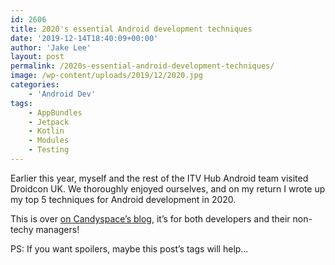 ```yaml
---
id: 2606
title: 2020's essential Android development techniques
date: '2019-12-14T18:40:09+00:00'
author: 'Jake Lee'
layout: post
permalink: /2020s-essential-android-development-techniques/
image: /wp-content/uploads/2019/12/2020.jpg
categories:
    - 'Android Dev'
tags:
    - AppBundles
    - Jetpack
    - Kotlin
    - Modules
    - Testing
---
```


Earlier this year, myself and the rest of the ITV Hub Android team visited Droidcon UK. We thoroughly enjoyed ourselves, and on my return I wrote up my top 5 techniques for Android development in 2020.

This is over [on Candyspace’s blog](https://blog.candyspace.com/5-essential-android-techniques-for-2020), it’s for both developers and their non-techy managers!

PS: If you want spoilers, maybe this post’s tags will help…